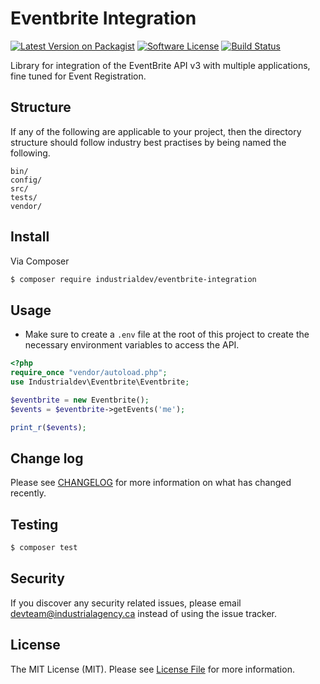 # Eventbrite Integration

[![Latest Version on Packagist][ico-version]][link-packagist]
[![Software License][ico-license]](LICENSE.md)
[![Build Status][ico-travis]][link-circle]

Library for integration of the EventBrite API v3 with multiple applications,
fine tuned for Event Registration.

## Structure

If any of the following are applicable to your project, then the directory structure should follow industry best practises by being named the following.

```
bin/        
config/
src/
tests/
vendor/
```


## Install

Via Composer

``` bash
$ composer require industrialdev/eventbrite-integration
```

## Usage

* Make sure to create a `.env` file at the root of this project to create the
  necessary environment variables to access the API.

``` php
<?php
require_once "vendor/autoload.php";
use Industrialdev\Eventbrite\Eventbrite;

$eventbrite = new Eventbrite();
$events = $eventbrite->getEvents('me');

print_r($events);
```

## Change log

Please see [CHANGELOG](CHANGELOG.md) for more information on what has changed recently.

## Testing

``` bash
$ composer test
```

## Security

If you discover any security related issues, please email devteam@industrialagency.ca instead of using the issue tracker.

## License

The MIT License (MIT). Please see [License File](LICENSE.md) for more information.

[ico-version]: https://img.shields.io/packagist/v/industrialdev/eventbrite-integration.svg?style=flat-square
[ico-license]: https://img.shields.io/badge/license-MIT-brightgreen.svg?style=flat-square
[ico-travis]: https://img.shields.io/travis/industrialdev/eventbrite-integration/master.svg?style=flat-square
[ico-circle]: https://circleci.com/gh/industrialdev/eventbrite-integration.svg?style=shield&circle-token=:circle-token

[link-packagist]: https://packagist.org/packages/industrialdev/eventbrite-integration
[link-travis]: https://travis-ci.org/industrialdev/eventbrite-integration
[link-circle]: https://circleci.com/gh/industrialdev/eventbrite-integration
[link-scrutinizer]: https://scrutinizer-ci.com/g/industrialdev/eventbrite-integration/code-structure
[link-code-quality]: https://scrutinizer-ci.com/g/industrialdev/eventbrite-integration
[link-downloads]: https://packagist.org/packages/industrialdev/eventbrite-integration
[link-author]: https://github.com/industrialdev
[link-contributors]: ../../contributors
